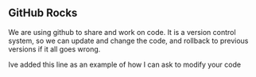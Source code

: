 ## GitHub Rocks

We are using github to share and work on code. It is a version control system, so we can update and change the code, and rollback to previous versions if it all goes wrong.

Ive added this line as an example of how I can ask to modify your code 

